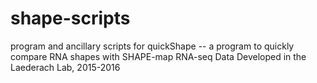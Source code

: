 # shape-scripts
program and ancillary scripts for quickShape -- a program to quickly compare RNA shapes with SHAPE-map RNA-seq Data
Developed in the Laederach Lab, 2015-2016
